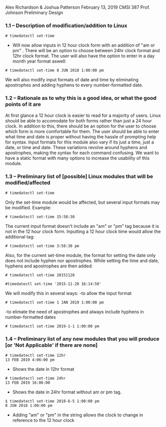 Alex Richardson & Joshua Patterson
February 13, 2019
CMSI 387
Prof. Johnson
Preliminary Design
### 1.1 – Description of modification/addition to Linux
```
# timedatectl set-time
 ```
  - Will now allow inputs in 12 hour clock form with an addition of "am or pm" . There will be an option to choose between 24hr clock format and 12hr clock format. The user will also have the option to enter in a day month year format aswell:
 
```
# timedatectl set-time 8 JUN 2018 1:00:00 pm
```

We will also modify input formats of date and time by eliminating apostrophes and adding hyphens to every number-formatted date.
  
### 1.2 – Rationale as to why this is a good idea, or what the good points of it are

At first glance a 12 hour clock is easier to read for a majority of users. Linux should be able to accomodate for both forms rather than just a 24 hour clock. In addition to this, there should be an option for the user to choose which form is more comfortable for them. The user should be able to enter what time and date is proper without having the hassle of prompting help for syntax. Input formats for this module also vary if its just a time, just a date, or time and date. These variations revolve around hyphens and apostrophes, making the syntax for each command confusing. We want to have a static format with many options to increase the usability of this module.

### 1.3 – Preliminary list of [possible] Linux modules that will be modified/affected
```
# timedatectl set-time
```
Only the set-time module would be affected, but several input formats may be modified. 
Example:
```
# timedatectl set-time 15:58:30
```
The current input format doesn't include an "am" or "pm" tag because it is not in the 12 hour clock form. Inputting a 12 hour clock time would allow the additional tag:

``` 
# timedatectl set-time 3:58:30 pm
```

Also, for the current set-time module, the format for setting the date only does not include hyphen nor apostrophes. While setting the time and date, hyphens and apostrophes are then added:

```
# timedatectl set-time 20151120
```

```
#timedatectl set-time '2015-11-20 16:14:50'
```

We will modify this in several ways:
-to allow the input format
```
# timedatectl set-time 1 JAN 2019 1:00:00 pm
```
-to elimate the need of apostrophes and always include hyphens in number-formatted dates

```
# timedatectl set-time 2019-1-1 1:00:00 pm
```

### 1.4 – Preliminary list of any new modules that you will produce [or 'Not Applicable' if there are none]
```
# timedatectl set-time 12hr
13 FEB 2019 4:06:00 pm
```
- Shows the date in 12hr format

```
# timedatectl set-time 24hr
13 FEB 2019 16:06:00
```
- Shows the date in 24hr format without am or pm tag.
```
$ timedatectl set-time 2018-6-5 1:00:00 pm
8 JUN 2018 1:00:00 pm
```
- Adding "am" or "pm" in the string allows the clock to change in reference to the 12 hour clock
